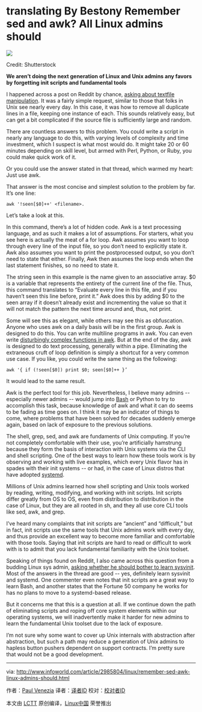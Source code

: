 translating By Bestony
Remember sed and awk? All Linux admins should
================================================================================
![](http://images.techhive.com/images/article/2015/03/linux-100573790-primary.idge.jpg)

Credit: Shutterstock

**We aren’t doing the next generation of Linux and Unix admins any favors by forgetting init scripts and fundamental tools**

I happened across a post on Reddit by chance, [asking about textfile manipulation][1]. It was a fairly simple request, similar to those that folks in Unix see nearly every day. In this case, it was how to remove all duplicate lines in a file, keeping one instance of each. This sounds relatively easy, but can get a bit complicated if the source file is sufficiently large and random. 

There are countless answers to this problem. You could write a script in nearly any language to do this, with varying levels of complexity and time investment, which I suspect is what most would do. It might take 20 or 60 minutes depending on skill level, but armed with Perl, Python, or Ruby, you could make quick work of it. 

Or you could use the answer stated in that thread, which warmed my heart: Just use awk.

That answer is the most concise and simplest solution to the problem by far. It’s one line:

    awk '!seen[$0]++' <filename>. 

Let’s take a look at this. 

In this command, there’s a lot of hidden code. Awk is a text processing language, and as such it makes a lot of assumptions. For starters, what you see here is actually the meat of a for loop. Awk assumes you want to loop through every line of the input file, so you don’t need to explicitly state it. Awk also assumes you want to print the postprocessed output, so you don’t need to state that either. Finally, Awk then assumes the loop ends when the last statement finishes, so no need to state it. 

The string seen in this example is the name given to an associative array. $0 is a variable that represents the entirety of the current line of the file. Thus, this command translates to “Evaluate every line in this file, and if you haven’t seen this line before, print it.” Awk does this by adding $0 to the seen array if it doesn’t already exist and incrementing the value so that it will not match the pattern the next time around and, thus, not print. 

Some will see this as elegant, while others may see this as obfuscation. Anyone who uses awk on a daily basis will be in the first group. Awk is designed to do this. You can write multiline programs in awk. You can even write [disturbingly complex functions in awk][2]. But at the end of the day, awk is designed to do text processing, generally within a pipe. Eliminating the extraneous cruft of loop definition is simply a shortcut for a very common use case. If you like, you could write the same thing as the following: 

    awk '{ if (!seen[$0]) print $0; seen[$0]++ }’ 

It would lead to the same result. 

Awk is the perfect tool for this job. Nevertheless, I believe many admins -- especially newer admins -- would jump into [Bash][3] or Python to try to accomplish this task, because knowledge of awk and what it can do seems to be fading as time goes on. I think it may be an indicator of things to come, where problems that have been solved for decades suddenly emerge again, based on lack of exposure to the previous solutions. 

The shell, grep, sed, and awk are fundaments of Unix computing. If you’re not completely comfortable with their use, you’re artificially hamstrung because they form the basis of interaction with Unix systems via the CLI and shell scripting. One of the best ways to learn how these tools work is by observing and working with live examples, which every Unix flavor has in spades with their init systems -- or had, in the case of Linux distros that have adopted [systemd][4]. 

Millions of Unix admins learned how shell scripting and Unix tools worked by reading, writing, modifying, and working with init scripts. Init scripts differ greatly from OS to OS, even from distribution to distribution in the case of Linux, but they are all rooted in sh, and they all use core CLI tools like sed, awk, and grep. 

I’ve heard many complaints that init scripts are “ancient” and “difficult,” but in fact, init scripts use the same tools that Unix admins work with every day, and thus provide an excellent way to become more familiar and comfortable with those tools. Saying that init scripts are hard to read or difficult to work with is to admit that you lack fundamental familiarity with the Unix toolset. 

Speaking of things found on Reddit, I also came across this question from a budding Linux sys admin, [asking whether he should bother to learn sysvinit][5]. Most of the answers in the thread are good -- yes, definitely learn sysvinit and systemd. One commenter even notes that init scripts are a great way to learn Bash, and another states that the Fortune 50 company he works for has no plans to move to a systemd-based release. 

But it concerns me that this is a question at all. If we continue down the path of eliminating scripts and roping off core system elements within our operating systems, we will inadvertently make it harder for new admins to learn the fundamental Unix toolset due to the lack of exposure. 

I’m not sure why some want to cover up Unix internals with abstraction after abstraction, but such a path may reduce a generation of Unix admins to hapless button pushers dependent on support contracts. I’m pretty sure that would not be a good development. 

--------------------------------------------------------------------------------

via: http://www.infoworld.com/article/2985804/linux/remember-sed-awk-linux-admins-should.html

作者：[Paul Venezia][a]
译者：[译者ID](https://github.com/译者ID)
校对：[校对者ID](https://github.com/校对者ID)

本文由 [LCTT](https://github.com/LCTT/TranslateProject) 原创编译，[Linux中国](https://linux.cn/) 荣誉推出

[a]:http://www.infoworld.com/author/Paul-Venezia/
[1]:https://www.reddit.com/r/linuxadmin/comments/3lwyko/how_do_i_remove_every_occurence_of_duplicate_line/
[2]:http://intro-to-awk.blogspot.com/2008/08/awk-more-complex-examples.html
[3]:http://www.infoworld.com/article/2613338/linux/linux-how-to-script-a-bash-crash-course.html
[4]:http://www.infoworld.com/article/2608798/data-center/systemd--harbinger-of-the-linux-apocalypse.html
[5]:https://www.reddit.com/r/linuxadmin/comments/3ltq2y/when_i_start_learning_about_linux_administration/
